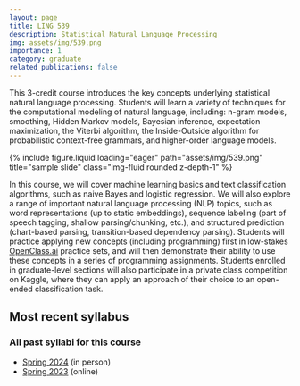 ```yaml
---
layout: page
title: LING 539
description: Statistical Natural Language Processing
img: assets/img/539.png
importance: 1
category: graduate
related_publications: false
---
```


This 3-credit course introduces the key concepts underlying statistical natural language processing. Students will learn a variety of techniques for the computational modeling of natural language, including: n-gram models, smoothing, Hidden Markov models, Bayesian inference, expectation maximization, the Viterbi algorithm, the Inside-Outside algorithm for probabilistic context-free grammars, and higher-order language models.

<div class="row justify-content-sm-center">
    <div class="col-sm mt-3 mt-md-0">
        {% include figure.liquid loading="eager" path="assets/img/539.png" title="sample slide" class="img-fluid rounded z-depth-1" %}
    </div>
</div>

In this course, we will cover machine learning basics and text classification algorithms, such as naive Bayes and logistic regression. We will also explore a range of important natural language processing (NLP) topics, such as word representations (up to static embeddings), sequence labeling (part of speech tagging, shallow parsing/chunking, etc.), and structured prediction (chart-based parsing, transition-based dependency parsing). Students will practice applying new concepts (including programming) first in low-stakes [OpenClass.ai](https://openclass.ai/) practice sets, and will then demonstrate their ability to use these concepts in a series of programming assignments. Students enrolled in graduate-level sections will also participate in a private class competition on Kaggle, where they can apply an approach of their choice to an open-ended classification task.

## Most recent syllabus

<div class="row justify-content-sm-center">
  <div class="col-sm mt-3 mt-md-0">
    <object data="../../assets/pdf/LING539-2024Spr-Jackson.pdf" type='application/pdf' width="100%" height="800">
    </object>
  </div>
</div>

### All past syllabi for this course

- [Spring 2024](../assets/pdf/LING539-2024Spr-Jackson.pdf) (in person)
- [Spring 2023](../assets/pdf/LING539-2023Spr-Jackson.pdf) (online)
